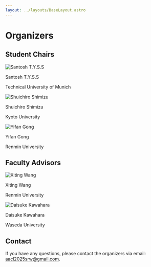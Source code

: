 ```yaml
---
layout: ../layouts/BaseLayout.astro
---
```


# Organizers

## Student Chairs
<div class="grid grid-cols-1 md:grid-cols-3 gap-4">
  <div class="text-center">
    <img src="/images/organizers/santosh.jpg" alt="Santosh T.Y.S.S" class="mx-auto rounded-full w-32 h-32 object-cover">
    <p class="mt-2 font-semibold">Santosh T.Y.S.S</p>
    <p class="text-sm text-gray-600">Technical University of Munich</p>
  </div>
  
  <div class="text-center">
    <img src="/images/organizers/shimizu.jpg" alt="Shuichiro Shimizu" class="mx-auto rounded-full w-32 h-32 object-cover">
    <p class="mt-2 font-semibold">Shuichiro Shimizu</p>
    <p class="text-sm text-gray-600">Kyoto University</p>
  </div>
  
  <div class="text-center">
    <img src="/images/organizers/gong.jpg" alt="Yifan Gong" class="mx-auto rounded-full w-32 h-32 object-cover">
    <p class="mt-2 font-semibold">Yifan Gong</p>
    <p class="text-sm text-gray-600">Renmin University</p>
  </div>
</div>


## Faculty Advisors

<div class="grid grid-cols-1 md:grid-cols-2 gap-4 mt-6">
  <div class="text-center">
    <img src="/images/organizers/xiting.jpg" alt="Xiting Wang" class="mx-auto rounded-full w-32 h-32 object-cover">
    <p class="mt-2 font-semibold">Xiting Wang</p>
    <p class="text-sm text-gray-600">Renmin University</p>
  </div>
  
  <div class="text-center">
    <img src="/images/organizers/kawahara.jpeg" alt="Daisuke Kawahara" class="mx-auto rounded-full w-32 h-32 object-cover">
    <p class="mt-2 font-semibold">Daisuke Kawahara</p>
    <p class="text-sm text-gray-600">Waseda University</p>
  </div>
</div>

## Contact

If you have any questions, please contact the organizers via email: aacl2025srw@gmail.com.
